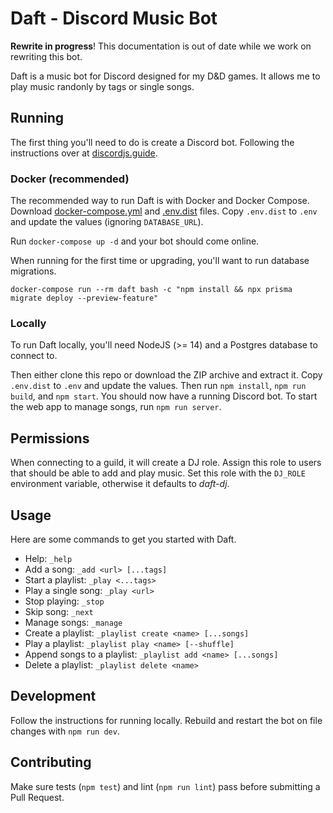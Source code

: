 # Daft - Discord Music Bot

__Rewrite in progress__! This documentation is out of date while we work on rewriting
this bot.

Daft is a music bot for Discord designed for my D&D games. It allows me to play
music randonly by tags or single songs.

## Running

The first thing you'll need to do is create a Discord bot. Following the instructions
over at [discordjs.guide](https://discordjs.guide/preparations/setting-up-a-bot-application.html#creating-your-bot).

### Docker (recommended)

The recommended way to run Daft is with Docker and Docker Compose. Download
[docker-compose.yml](https://raw.githubusercontent.com/mloberg/daft-discord-bot/main/docker-compose.yml)
and [.env.dist](https://raw.githubusercontent.com/mloberg/daft-discord-bot/main/.env.dist)
files. Copy `.env.dist` to `.env` and update the values (ignoring `DATABASE_URL`).

Run `docker-compose up -d` and your bot should come online.

When running for the first time or upgrading, you'll want to run database migrations.

    docker-compose run --rm daft bash -c "npm install && npx prisma migrate deploy --preview-feature"

### Locally

To run Daft locally, you'll need NodeJS (>= 14) and a Postgres database to connect
to.

Then either clone this repo or download the ZIP archive and extract it. Copy
`.env.dist` to `.env` and update the values. Then run `npm install`, `npm run build`,
and `npm start`. You should now have a running Discord bot. To start the web app
to manage songs, run `npm run server`.

## Permissions

When connecting to a guild, it will create a DJ role. Assign this role to users
that should be able to add and play music. Set this role with the `DJ_ROLE`
environment variable, otherwise it defaults to _daft-dj_.

## Usage

Here are some commands to get you started with Daft.

* Help: `_help`
* Add a song: `_add <url> [...tags]`
* Start a playlist: `_play <...tags>`
* Play a single song: `_play <url>`
* Stop playing: `_stop`
* Skip song: `_next`
* Manage songs: `_manage`
* Create a playlist: `_playlist create <name> [...songs]`
* Play a playlist: `_playlist play <name> [--shuffle]`
* Append songs to a playlist: `_playlist add <name> [...songs]`
* Delete a playlist: `_playlist delete <name>`

## Development

Follow the instructions for running locally. Rebuild and restart the bot on file
changes with `npm run dev`.

## Contributing

Make sure tests (`npm test`) and lint (`npm run lint`) pass before submitting
a Pull Request.
